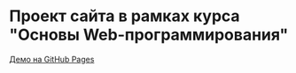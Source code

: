 # Проект сайта в рамках курса "Основы Web-программирования"

[Демо на GitHub Pages](https://yu-leo.github.io/yuvensky-1580-1/)
